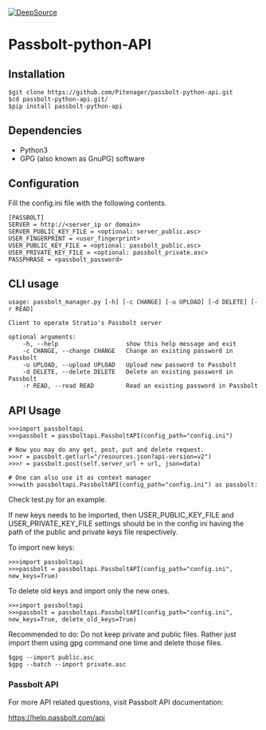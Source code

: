 [![DeepSource](https://deepsource.io/gh/Pitenager/passbolt-python-api.svg/?label=active+issues&show_trend=true)](https://deepsource.io/gh/Pitenager/passbolt-python-api/?ref=repository-badge)
# Passbolt-python-API

## Installation

    $git clone https://github.com/Pitenager/passbolt-python-api.git
    $cd passbolt-python-api.git/
    $pip install passbolt-python-api

## Dependencies

- Python3
- GPG (also known as GnuPG) software

## Configuration

Fill the config.ini file with the following contents.

    [PASSBOLT]
    SERVER = http://<server_ip or domain>
    SERVER_PUBLIC_KEY_FILE = <optional: server_public.asc>
    USER_FINGERPRINT = <user_fingerprint>
    USER_PUBLIC_KEY_FILE = <optional: passbolt_public.asc>
    USER_PRIVATE_KEY_FILE = <optional: passbolt_private.asc>
    PASSPHRASE = <passbolt_password>

## CLI usage

    usage: passbolt_manager.py [-h] [-c CHANGE] [-u UPLOAD] [-d DELETE] [-r READ]

    Client to operate Stratio's Passbolt server

    optional arguments:
        -h, --help                   show this help message and exit
        -c CHANGE, --change CHANGE   Change an existing password in Passbolt
        -u UPLOAD, --upload UPLOAD   Upload new password to Passbolt
        -d DELETE, --delete DELETE   Delete an existing password in Passbolt
        -r READ, --read READ         Read an existing password in Passbolt

## API Usage

    >>>import passboltapi
    >>>passbolt = passboltapi.PassboltAPI(config_path="config.ini")

    # Now you may do any get, post, put and delete request.
    >>>r = passbolt.get(url="/resources.json?api-version=v2")
    >>>r = passbolt.post(self.server_url + url, json=data)

    # One can also use it as context manager
    >>>with passboltapi.PassboltAPI(config_path="config.ini") as passbolt:

Check test.py for an example.

If new keys needs to be imported, then USER_PUBLIC_KEY_FILE and USER_PRIVATE_KEY_FILE settings
should be in the config ini having the path of the public and private keys file respectively.

To import new keys:

    >>>import passboltapi
    >>>passbolt = passboltapi.PassboltAPI(config_path="config.ini", new_keys=True)

To delete old keys and import only the new ones.

    >>>import passboltapi
    >>>passbolt = passboltapi.PassboltAPI(config_path="config.ini", new_keys=True, delete_old_keys=True)

Recommended to do: Do not keep private and public files.
Rather just import them using gpg command one time and delete those files.

    $gpg --import public.asc
    $gpg --batch --import private.asc

### Passbolt API

For more API related questions, visit Passbolt API documentation:

<https://help.passbolt.com/api>
